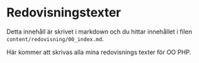 ---
---
Redovisningstexter
=========================

Detta innehåll är skrivet i markdown och du hittar innehållet i filen `content/redovisning/00_index.md`.

Här kommer att skrivas alla  mina redovisnings texter för OO PHP.
